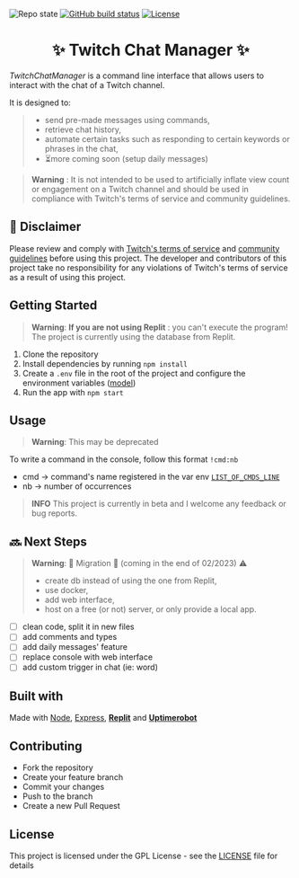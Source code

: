 ![Repo state](https://img.shields.io/badge/State-Migration-f50730?style=plastic)
[![GitHub build status](https://img.shields.io/github/actions/workflow/status/jeremy-serenne/twitch-chat-manager/codeql.yml?label=Build&style=plastic)](https://github.com/jeremy-serenne/twitch-chat-manager/actions?query=branch:main)
[![License](https://img.shields.io/badge/License-GPL-yellow.svg?style=plastic)](https://opensource.org/licenses)

<h1 align="center">✨ Twitch Chat Manager ✨</h1>

*TwitchChatManager* is a command line interface that allows users to interact with the chat of a Twitch channel.

It is designed to:
> - send pre-made messages using commands,
> - retrieve chat history,
> - automate certain tasks such as responding to certain keywords or phrases in the chat,
> - ⏳more coming soon (setup daily messages)

> **Warning** : It is not intended to be used to artificially inflate view count or engagement on a Twitch channel and should be used in compliance with Twitch's terms of service and community guidelines.

## 📜 Disclaimer

Please review and comply with [Twitch's terms of service](https://www.twitch.tv/p/en/legal/terms-of-service/#12-third-party-content) and [community guidelines](https://safety.twitch.tv/s/article/Community-Guidelines) before using this project. The developer and contributors of this project take no responsibility for any violations of Twitch's terms of service as a result of using this project.

## Getting Started

> **Warning**: **If you are not using Replit** : you can't execute the program! The project is currently using the database from Replit.

1. Clone the repository
2. Install dependencies by running `npm install`
3. Create a `.env` file in the root of the project and configure the environment variables ([model](model.env))
4. Run the app with `npm start`

## Usage 

> **Warning**: This may be deprecated

To write a command in the console, follow this format `!cmd:nb`
- cmd -> command's name registered in the var env [`LIST_OF_CMDS_LINE`](model.env)
- nb -> number of occurrences

> **INFO** This project is currently in beta and I welcome any feedback or bug reports.

## 🔜 Next Steps

> **Warning**: 🛑 Migration 🛑 (coming in the end of 02/2023) :warning:
> - create db instead of using the one from Replit,
> - use docker,
> - add web interface,
> - host on a free (or not) server, or only provide a local app.

- [ ] clean code, split it in new files
- [ ] add comments and types
- [ ] add daily messages' feature
- [ ] replace console with web interface
- [ ] add custom trigger in chat (ie: word)

## Built with

Made with [Node](https://nodejs.org/en/), [Express](https://expressjs.com/), [**Replit**](https://replit.com/@jeremy-serenne/viewer-twitch-bot) and [**Uptimerobot**](https://uptimerobot.com/)

## Contributing

- Fork the repository
- Create your feature branch
- Commit your changes
- Push to the branch
- Create a new Pull Request

## License

This project is licensed under the GPL License - see the [LICENSE](LICENSE) file for details
